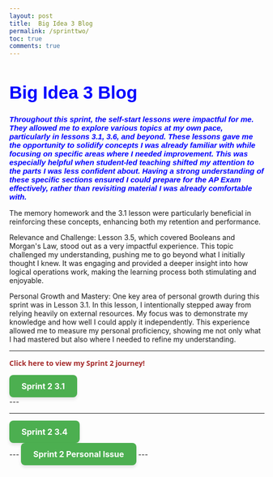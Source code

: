 ```yaml
---
layout: post
title:  Big Idea 3 Blog
permalink: /sprinttwo/
toc: true
comments: true
---
```


<html>
<body>
<h1 style="font-size:300%; color: Blue; font: bold 35px Arial, sans-serif;">
Big Idea 3 Blog </h1>

<p style="font-size:100%; color: Blue; font: italic bold 15px Arial, sans-serif;"> Throughout this sprint, the self-start lessons were impactful for me. They allowed me to explore various topics at my own pace, particularly in lessons 3.1, 3.6, and beyond. These lessons gave me the opportunity to solidify concepts I was already familiar with while focusing on specific areas where I needed improvement. This was especially helpful when student-led teaching shifted my attention to the parts I was less confident about. Having a strong understanding of these specific sections ensured I could prepare for the AP Exam effectively, rather than revisiting material I was already comfortable with.

The memory homework and the 3.1 lesson were particularly beneficial in reinforcing these concepts, enhancing both my retention and performance.

Relevance and Challenge: Lesson 3.5, which covered Booleans and Morgan's Law, stood out as a very impactful experience. This topic challenged my understanding, pushing me to go beyond what I initially thought I knew. It was engaging and provided a deeper insight into how logical operations work, making the learning process both stimulating and enjoyable.

Personal Growth and Mastery: One key area of personal growth during this sprint was in Lesson 3.1. In this lesson, I intentionally stepped away from relying heavily on external resources. My focus was to demonstrate my knowledge and how well I could apply it independently. This experience allowed me to measure my personal proficiency, showing me not only what I had mastered but also where I needed to refine my understanding.</p>



</body>
</html>

---
<p style=" color: Brown; font: bold 14px Open Sans;"> Click here to view my Sprint 2 journey! </p>

<!-- second information -->
<div>
    <!-- notice how tags can be put INSIDE eachother -->
      <a href="https://nighthawkcoders.github.io/portfolio_2025/csp/big-idea/p3/3-1-0" class="button-link">Sprint 2 3.1</a>

<style>
.button-link {
    display: inline-block;
    padding: 12px 24px;
    font-size: 16px;
    font-weight: bold;
    text-align: center;
    text-decoration: none;
    color: #fff;
    background-color: #4CAF50;
    border: none;
    border-radius: 8px;
    box-shadow: 0px 4px 6px rgba(0, 0, 0, 0.1);
    transition: background-color 0.3s ease, box-shadow 0.3s ease;
}

.button-link:hover {
    background-color: #45a049;
    box-shadow: 0px 6px 8px rgba(0, 0, 0, 0.2);
}

.button-link:active {
    background-color: #3e8e41;
    box-shadow: 0px 2px 4px rgba(0, 0, 0, 0.1);
    transform: translateY(2px);

}

</style>
     
</div>
---

---
<!-- second information -->
<div>
    <!-- notice how tags can be put INSIDE eachother -->
      <a href="https://nighthawkcoders.github.io/portfolio_2025/csp/big-idea/p3/3-4-0" class="button-link">Sprint 2 3.4</a>

<style>
.button-link {
    display: inline-block;
    padding: 12px 24px;
    font-size: 16px;
    font-weight: bold;
    text-align: center;
    text-decoration: none;
    color: #fff;
    background-color: #4CAF50;
    border: none;
    border-radius: 8px;
    box-shadow: 0px 4px 6px rgba(0, 0, 0, 0.1);
    transition: background-color 0.3s ease, box-shadow 0.3s ease;
}

.button-link:hover {
    background-color: #45a049;
    box-shadow: 0px 6px 8px rgba(0, 0, 0, 0.2);
}

.button-link:active {
    background-color: #3e8e41;
    box-shadow: 0px 2px 4px rgba(0, 0, 0, 0.1);
    transform: translateY(2px);

}

</style>
     
</div>
---
<a href="https://github.com/Av1922798/Ahaan_2025/issues/16" class="button-link">Sprint 2 Personal Issue</a>
---


